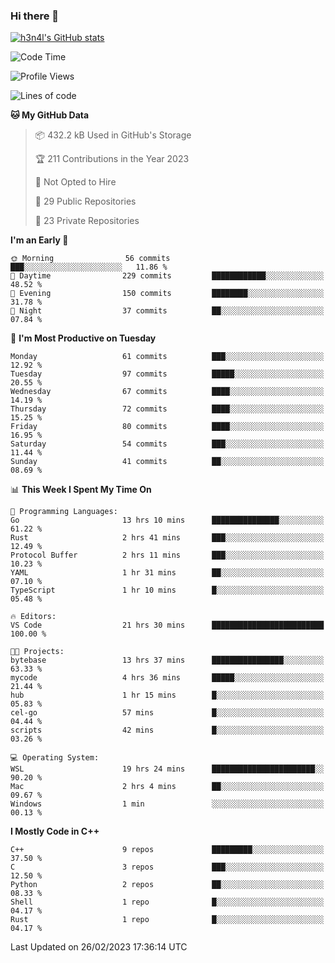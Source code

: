 ### Hi there 👋

[![h3n4l's GitHub stats](https://github-readme-stats.vercel.app/api?username=h3n4l&count_private=true&show_icons=true&theme=radical)](https://github.com/h3n4l/github-readme-stats)

<!--START_SECTION:waka-->
![Code Time](http://img.shields.io/badge/Code%20Time-974%20hrs%2029%20mins-blue)

![Profile Views](http://img.shields.io/badge/Profile%20Views-1-blue)

![Lines of code](https://img.shields.io/badge/From%20Hello%20World%20I%27ve%20Written-1.7%20million%20lines%20of%20code-blue)

**🐱 My GitHub Data** 

> 📦 432.2 kB Used in GitHub's Storage 
 > 
> 🏆 211 Contributions in the Year 2023
 > 
> 🚫 Not Opted to Hire
 > 
> 📜 29 Public Repositories 
 > 
> 🔑 23 Private Repositories 
 > 
**I'm an Early 🐤** 

```text
🌞 Morning                56 commits          ███░░░░░░░░░░░░░░░░░░░░░░   11.86 % 
🌆 Daytime                229 commits         ████████████░░░░░░░░░░░░░   48.52 % 
🌃 Evening                150 commits         ████████░░░░░░░░░░░░░░░░░   31.78 % 
🌙 Night                  37 commits          ██░░░░░░░░░░░░░░░░░░░░░░░   07.84 % 
```
📅 **I'm Most Productive on Tuesday** 

```text
Monday                   61 commits          ███░░░░░░░░░░░░░░░░░░░░░░   12.92 % 
Tuesday                  97 commits          █████░░░░░░░░░░░░░░░░░░░░   20.55 % 
Wednesday                67 commits          ████░░░░░░░░░░░░░░░░░░░░░   14.19 % 
Thursday                 72 commits          ████░░░░░░░░░░░░░░░░░░░░░   15.25 % 
Friday                   80 commits          ████░░░░░░░░░░░░░░░░░░░░░   16.95 % 
Saturday                 54 commits          ███░░░░░░░░░░░░░░░░░░░░░░   11.44 % 
Sunday                   41 commits          ██░░░░░░░░░░░░░░░░░░░░░░░   08.69 % 
```


📊 **This Week I Spent My Time On** 

```text
💬 Programming Languages: 
Go                       13 hrs 10 mins      ███████████████░░░░░░░░░░   61.22 % 
Rust                     2 hrs 41 mins       ███░░░░░░░░░░░░░░░░░░░░░░   12.49 % 
Protocol Buffer          2 hrs 11 mins       ███░░░░░░░░░░░░░░░░░░░░░░   10.23 % 
YAML                     1 hr 31 mins        ██░░░░░░░░░░░░░░░░░░░░░░░   07.10 % 
TypeScript               1 hr 10 mins        █░░░░░░░░░░░░░░░░░░░░░░░░   05.48 % 

🔥 Editors: 
VS Code                  21 hrs 30 mins      █████████████████████████   100.00 % 

🐱‍💻 Projects: 
bytebase                 13 hrs 37 mins      ████████████████░░░░░░░░░   63.33 % 
mycode                   4 hrs 36 mins       █████░░░░░░░░░░░░░░░░░░░░   21.44 % 
hub                      1 hr 15 mins        █░░░░░░░░░░░░░░░░░░░░░░░░   05.83 % 
cel-go                   57 mins             █░░░░░░░░░░░░░░░░░░░░░░░░   04.44 % 
scripts                  42 mins             █░░░░░░░░░░░░░░░░░░░░░░░░   03.26 % 

💻 Operating System: 
WSL                      19 hrs 24 mins      ███████████████████████░░   90.20 % 
Mac                      2 hrs 4 mins        ██░░░░░░░░░░░░░░░░░░░░░░░   09.67 % 
Windows                  1 min               ░░░░░░░░░░░░░░░░░░░░░░░░░   00.13 % 
```

**I Mostly Code in C++** 

```text
C++                      9 repos             █████████░░░░░░░░░░░░░░░░   37.50 % 
C                        3 repos             ███░░░░░░░░░░░░░░░░░░░░░░   12.50 % 
Python                   2 repos             ██░░░░░░░░░░░░░░░░░░░░░░░   08.33 % 
Shell                    1 repo              █░░░░░░░░░░░░░░░░░░░░░░░░   04.17 % 
Rust                     1 repo              █░░░░░░░░░░░░░░░░░░░░░░░░   04.17 % 
```




 Last Updated on 26/02/2023 17:36:14 UTC
<!--END_SECTION:waka-->

